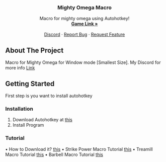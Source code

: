 <div id="top"></div>

<h3 align="center">Mighty Omega Macro</h3>

  <p align="center">
    Macro for mighty omega using Autohotkey!
    <br />
    <a href="https://www.roblox.com/games/4878988249/BERSERK-MODE-NEW-CLANS-Mighty-Omega"><strong>Game Link »</strong></a>
    <br />
    <br />
    <a href="https://discord.gg/4rxfjtnMGt">Discord</a>
    ·
    <a href="https://discord.gg/4rxfjtnMGt">Report Bug</a>
    ·
    <a href="https://discord.gg/4rxfjtnMGt">Request Feature</a>
  </p>
</div>



<!-- TABLE OF CONTENTS -->




<!-- ABOUT THE PROJECT -->
## About The Project
Macro for Mighty Omega for Window mode [Smallest Size]. My Discord for more info [Link](https://discord.gg/4rxfjtnMGt)





<!-- GETTING STARTED -->
## Getting Started

First step is you want to install autohotkey 



### Installation

1. Download Autohotkey at [this](https://www.autohotkey.com/)
2. Install Program

### Tutorial
• How to Download it? [this](https://youtu.be/Y02T8AiiJxw)
• Strike Power Macro Tutorial [this](https://www.youtube.com/watch?v=2j5-CR7V6z8&ab_channel=Vivacious)
• Treamill Macro Tutorial [this](https://youtu.be/YPV8Hmhqo9U)
• Barbell Macro Tutorial [this](https://youtu.be/E8D3PhUnleY)


<!-- <p align="right">(<a href="#top">back to top</a>)</p>


